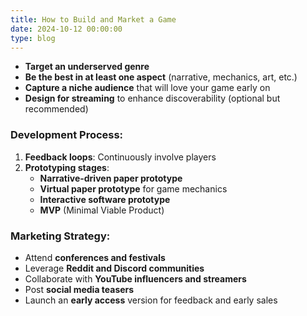 ```yaml
---
title: How to Build and Market a Game
date: 2024-10-12 00:00:00
type: blog
---
```


- **Target an underserved genre**  
- **Be the best in at least one aspect** (narrative, mechanics, art, etc.)  
- **Capture a niche audience** that will love your game early on  
- **Design for streaming** to enhance discoverability (optional but recommended)

### Development Process:

1. **Feedback loops**: Continuously involve players
2. **Prototyping stages**:
   - **Narrative-driven paper prototype**
   - **Virtual paper prototype** for game mechanics
   - **Interactive software prototype**
   - **MVP** (Minimal Viable Product)

### Marketing Strategy:
- Attend **conferences and festivals**
- Leverage **Reddit and Discord communities**
- Collaborate with **YouTube influencers and streamers**
- Post **social media teasers**
- Launch an **early access** version for feedback and early sales
